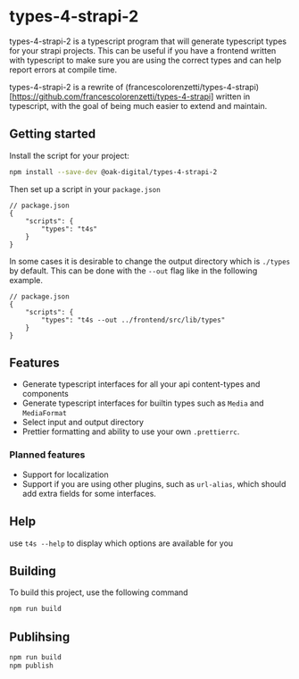 # types-4-strapi-2

types-4-strapi-2 is a typescript program that will generate typescript types for your strapi projects.
This can be useful if you have a frontend written with typescript to make sure you are using the correct types and can help report errors at compile time.

types-4-strapi-2 is a rewrite of (francescolorenzetti/types-4-strapi)[https://github.com/francescolorenzetti/types-4-strapi] written in typescript, with the goal of being much easier to extend and maintain.

## Getting started

Install the script for your project:

```bash
npm install --save-dev @oak-digital/types-4-strapi-2
```

Then set up a script in your `package.json`

```jsonc
// package.json
{
    "scripts": {
        "types": "t4s"
    }
}
```

In some cases it is desirable to change the output directory which is `./types` by default.
This can be done with the `--out` flag like in the following example.

```jsonc
// package.json
{
    "scripts": {
        "types": "t4s --out ../frontend/src/lib/types"
    }
}
```

## Features

* Generate typescript interfaces for all your api content-types and components
* Generate typescript interfaces for builtin types such as `Media` and `MediaFormat`
* Select input and output directory
* Prettier formatting and ability to use your own `.prettierrc`.

### Planned features

* Support for localization
* Support if you are using other plugins, such as `url-alias`, which should add extra fields for some interfaces.

## Help

use `t4s --help` to display which options are available for you

## Building

To build this project, use the following command

```bash
npm run build
```

## Publihsing

```bash
npm run build
npm publish
```
